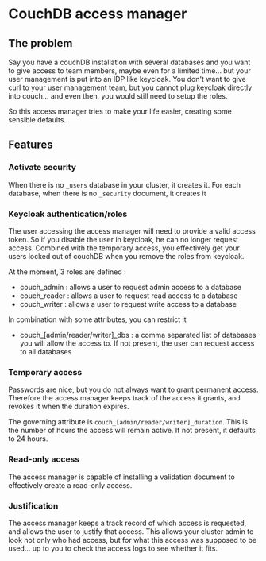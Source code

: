 # CouchDB access manager

## The problem
Say you have a couchDB installation with several databases and you want to give access to team members, maybe even for a limited
time... but your user management is put into an IDP like keycloak. You don't want to give curl to your user management team, but
you cannot plug keycloak directly into couch... and even then, you would still need to setup the roles.

So this access manager tries to make your life easier, creating some sensible defaults.

## Features

### Activate security
When there is no ```_users``` database in your cluster, it creates it. For each database, when there is no ```_security``` document,
it creates it

### Keycloak authentication/roles
The user accessing the access manager will need to provide a valid access token. So if you disable the user in keycloak, he can
no longer request access. Combined with the temporary access, you effectively get your users locked out of couchDB when  you
remove the roles from keycloak.

At the moment, 3 roles are defined :
* couch_admin : allows a user to request admin access to a database
* couch_reader : allows a user to request read access to a database
* couch_writer : allows a user to request write access to a database

In combination with some attributes, you can restrict it

* couch_[admin/reader/writer]_dbs : a comma separated list of databases you will allow the access to. If not present, the
user can request access to all databases


### Temporary access
Passwords are nice, but you do not always want to grant permanent access. Therefore the access manager keeps track of the 
access it grants, and revokes it when the duration expires.

The governing attribute is ```couch_[admin/reader/writer]_duration```. This is the number of hours the access will remain active. If
not present, it defaults to 24 hours.

### Read-only access
The access manager is capable of installing a validation document to effectively create a read-only access.


### Justification
The access manager keeps a track record of which access is requested, and allows the user to justify that access. This allows
your cluster admin to look not only who had access, but for what this access was supposed to be used... up to you to check
the access logs to see whether it fits.
